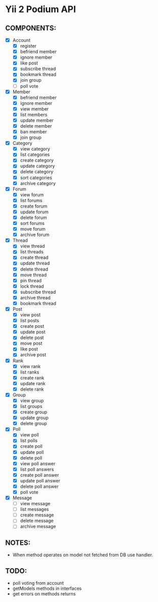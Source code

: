 # Yii 2 Podium API

## COMPONENTS:

- [x] Account
  - [x] register
  - [x] befriend member
  - [x] ignore member
  - [x] like post
  - [x] subscribe thread
  - [x] bookmark thread
  - [x] join group
  - [ ] poll vote
- [x] Member
  - [x] befriend member
  - [x] ignore member
  - [x] view member
  - [x] list members
  - [x] update member
  - [x] delete member
  - [x] ban member
  - [x] join group
- [x] Category
  - [x] view category
  - [x] list categories
  - [x] create category
  - [x] update category
  - [x] delete category
  - [x] sort categories
  - [x] archive category
- [x] Forum
  - [x] view forum
  - [x] list forums
  - [x] create forum
  - [x] update forum
  - [x] delete forum
  - [x] sort forums
  - [x] move forum
  - [x] archive forum
- [x] Thread
  - [x] view thread
  - [x] list threads
  - [x] create thread
  - [x] update thread
  - [x] delete thread
  - [x] move thread
  - [x] pin thread
  - [x] lock thread
  - [x] subscribe thread
  - [x] archive thread
  - [x] bookmark thread
- [x] Post
  - [x] view post
  - [x] list posts
  - [x] create post
  - [x] update post
  - [x] delete post
  - [x] move post
  - [x] like post
  - [x] archive post
- [x] Rank
  - [x] view rank
  - [x] list ranks
  - [x] create rank
  - [x] update rank
  - [x] delete rank
- [x] Group
  - [x] view group
  - [x] list groups
  - [x] create group
  - [x] update group
  - [x] delete group
- [x] Poll
  - [x] view poll
  - [x] list polls
  - [x] create poll
  - [x] update poll
  - [x] delete poll
  - [x] view poll answer
  - [x] list poll answers
  - [x] create poll answer
  - [x] update poll answer
  - [x] delete poll answer
  - [x] poll vote
- [x] Message
  - [ ] view message
  - [ ] list messages
  - [ ] create message
  - [ ] delete message
  - [ ] archive message

## NOTES:

- When method operates on model not fetched from DB use handler.

## TODO:

- poll voting from account
- getModels methods in interfaces
- get errors on methods returns